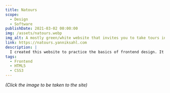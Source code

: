 ```yaml
---
title: Natours
scope:
  - Design
  - Software
publishDate: 2021-03-02 00:00:00
img: /assets/natours.webp
img_alt: A mostly green/white website that invites you to take tours into nature
link: https://natours.yanniksahl.com
description: |
  I created this website to practice the basics of frontend design. It was created using HTML5 and CSS3 and is fully responsive, and was designed for a fictional company offering tours in nature.
tags:
  - Frontend
  - HTML5
  - CSS3
---
```


_(Click the image to be taken to the site)_
